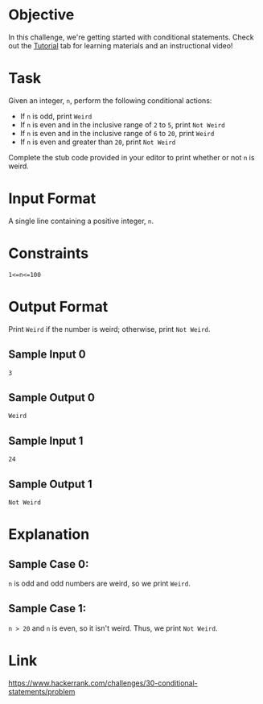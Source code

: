 # Objective 
In this challenge, we're getting started with conditional statements. Check out the <a href="https://www.hackerrank.com/challenges/30-conditional-statements/tutorial">Tutorial</a> tab for learning materials and an instructional video!

# Task 
Given an integer, <code>n</code>, perform the following conditional actions:

 - If <code>n</code> is odd, print <code>Weird</code>
 - If <code>n</code> is even and in the inclusive range of <code>2</code> to <code>5</code>, print <code>Not Weird</code>
 - If <code>n</code> is even and in the inclusive range of <code>6</code> to <code>20</code>, print <code>Weird</code>
 - If <code>n</code> is even and greater than <code>20</code>, print <code>Not Weird</code>

Complete the stub code provided in your editor to print whether or not <code>n</code> is weird.

# Input Format

A single line containing a positive integer, <code>n</code>.

# Constraints

    1<=n<=100

# Output Format

Print <code>Weird</code> if the number is weird; otherwise, print <code>Not Weird</code>.

## Sample Input 0

    3

## Sample Output 0

    Weird

## Sample Input 1

    24

## Sample Output 1

    Not Weird

# Explanation

## Sample Case 0:  
<code>n</code> is odd and odd numbers are weird, so we print <code>Weird</code>.

## Sample Case 1:  
<code>n > 20</code> and <code>n</code> is even, so it isn't weird. Thus, we print <code>Not Weird</code>.
 
# Link

https://www.hackerrank.com/challenges/30-conditional-statements/problem
